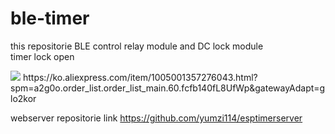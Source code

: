 # ble-timer
this repositorie BLE control relay module and DC lock module<br/>
timer lock open

<img src="https://ae01.alicdn.com/kf/H511f70d3f70445758b4b51723f974515s.jpg">
https://ko.aliexpress.com/item/1005001357276043.html?spm=a2g0o.order_list.order_list_main.60.fcfb140fL8UfWp&gatewayAdapt=glo2kor


webserver repositorie link
https://github.com/yumzi114/esptimerserver
